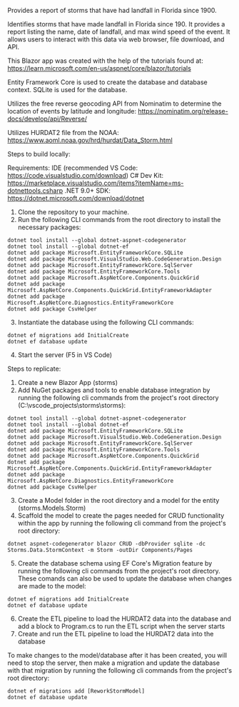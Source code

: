 Provides a report of storms that have had landfall in Florida since 1900.

Identifies storms that have made landfall in Florida since 190.
It provides a report listing the name, date of landfall, and max wind speed of the event.
It allows users to interact with this data via web browser, file download, and API.

This Blazor app was created with the help of the tutorials found at:
https://learn.microsoft.com/en-us/aspnet/core/blazor/tutorials

Entity Framework Core is used to create the database and database context.
SQLite is used for the database.

Utilizes the free reverse geocoding API from Nominatim to determine the location of events by latitude and longitude:
https://nominatim.org/release-docs/develop/api/Reverse/

Utilizes HURDAT2 file from the NOAA:
https://www.aoml.noaa.gov/hrd/hurdat/Data_Storm.html

Steps to build locally:

Requirements:
IDE (recommended VS Code: https://code.visualstudio.com/download)
C# Dev Kit: https://marketplace.visualstudio.com/items?itemName=ms-dotnettools.csharp
.NET 9.0+ SDK: https://dotnet.microsoft.com/download/dotnet

1. Clone the repository to your machine.
2. Run the following CLI commands from the root directory to install the necessary packages:
```
dotnet tool install --global dotnet-aspnet-codegenerator
dotnet tool install --global dotnet-ef
dotnet add package Microsoft.EntityFrameworkCore.SQLite
dotnet add package Microsoft.VisualStudio.Web.CodeGeneration.Design
dotnet add package Microsoft.EntityFrameworkCore.SqlServer
dotnet add package Microsoft.EntityFrameworkCore.Tools
dotnet add package Microsoft.AspNetCore.Components.QuickGrid
dotnet add package Microsoft.AspNetCore.Components.QuickGrid.EntityFrameworkAdapter
dotnet add package Microsoft.AspNetCore.Diagnostics.EntityFrameworkCore
dotnet add package CsvHelper
```
3. Instantiate the database using the following CLI commands:
```
dotnet ef migrations add InitialCreate
dotnet ef database update
```
4. Start the server (F5 in VS Code)


Steps to replicate:
1. Create a new Blazor App (storms)
2. Add NuGet packages and tools to enable database integration by running the following cli commands from the project's root directory (C:\vscode_projects\storms\storms):
```
dotnet tool install --global dotnet-aspnet-codegenerator
dotnet tool install --global dotnet-ef
dotnet add package Microsoft.EntityFrameworkCore.SQLite
dotnet add package Microsoft.VisualStudio.Web.CodeGeneration.Design
dotnet add package Microsoft.EntityFrameworkCore.SqlServer
dotnet add package Microsoft.EntityFrameworkCore.Tools
dotnet add package Microsoft.AspNetCore.Components.QuickGrid
dotnet add package Microsoft.AspNetCore.Components.QuickGrid.EntityFrameworkAdapter
dotnet add package Microsoft.AspNetCore.Diagnostics.EntityFrameworkCore
dotnet add package CsvHelper
```
3. Create a Model folder in the root directory and a model for the entity (storms.Models.Storm)
4. Scaffold the model to create the pages needed for CRUD functionality within the app by running the following cli command from the project's root directory:
```
dotnet aspnet-codegenerator blazor CRUD -dbProvider sqlite -dc Storms.Data.StormContext -m Storm -outDir Components/Pages
```
5. Create the database schema using EF Core's Migration feature by running the following cli commands from the project's root directory. These comands can also be used to update the database when changes are made to the model:
```
dotnet ef migrations add InitialCreate
dotnet ef database update
```
6. Create the ETL pipeline to load the HURDAT2 data into the database and add a block to Program.cs to run the ETL script when the server starts
7. Create and run the ETL pipeline to load the HURDAT2 data into the database


To make changes to the model/database after it has been created, you will need to stop the server, then make a migration and update the database with that migration by running the following cli commands from the project's root directory:
```
dotnet ef migrations add [ReworkStormModel]
dotnet ef database update
```